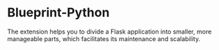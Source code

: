 # Blueprint-Python
The extension helps you to divide a Flask application into smaller, more manageable parts, which facilitates its maintenance and scalability.
